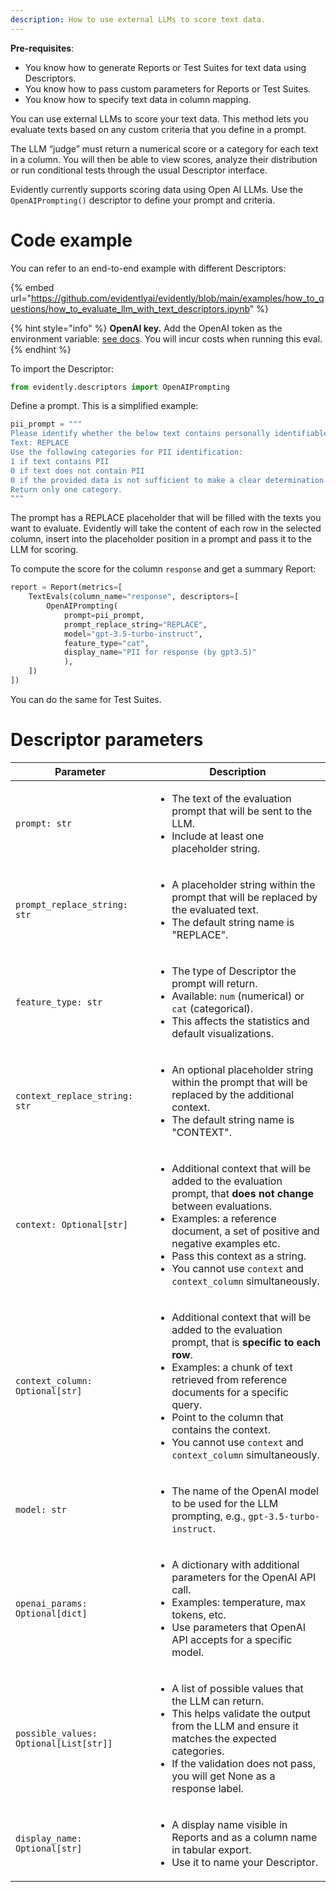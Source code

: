 ```yaml
---
description: How to use external LLMs to score text data. 
---
```

**Pre-requisites**:
* You know how to generate Reports or Test Suites for text data using Descriptors.
* You know how to pass custom parameters for Reports or Test Suites.
* You know how to specify text data in column mapping.

You can use external LLMs to score your text data. This method lets you evaluate texts based on any custom criteria that you define in a prompt.

The LLM “judge” must return a numerical score or a category for each text in a column. You will then be able to view scores, analyze their distribution or run conditional tests through the usual Descriptor interface.

Evidently currently supports scoring data using Open AI LLMs. Use the `OpenAIPrompting()` descriptor to define your prompt and criteria.

# Code example

You can refer to an end-to-end example with different Descriptors:

{% embed url="https://github.com/evidentlyai/evidently/blob/main/examples/how_to_questions/how_to_evaluate_llm_with_text_descriptors.ipynb" %}

{% hint style="info" %}
**OpenAI key.** Add the OpenAI token as the environment variable: [see docs](https://help.openai.com/en/articles/5112595-best-practices-for-api-key-safety). You will incur costs when running this eval.
{% endhint %}

To import the Descriptor:

```python
from evidently.descriptors import OpenAIPrompting
```

Define a prompt. This is a simplified example:

```python
pii_prompt = """
Please identify whether the below text contains personally identifiable information, such as name, address, date of birth, or other.
Text: REPLACE 
Use the following categories for PII identification:
1 if text contains PII
0 if text does not contain PII
0 if the provided data is not sufficient to make a clear determination
Return only one category.
"""
```
The prompt has a REPLACE placeholder that will be filled with the texts you want to evaluate. Evidently will take the content of each row in the selected column, insert into the placeholder position in a prompt and pass it to the LLM for scoring. 

To compute the score for the column `response` and get a summary Report:

```python
report = Report(metrics=[
    TextEvals(column_name="response", descriptors=[
        OpenAIPrompting(
            prompt=pii_prompt,
            prompt_replace_string="REPLACE",
            model="gpt-3.5-turbo-instruct",
            feature_type="cat",
            display_name="PII for response (by gpt3.5)"
            ),       
    ])
])
```
You can do the same for Test Suites. 

# Descriptor parameters 

| Parameter               | Description                                                                                                                                                                            |
|-------------------------|----------------------------------------------------------------------------------------------------------------------------------------------------------------------------------------|
| `prompt: str`           | <ul><li>The text of the evaluation prompt that will be sent to the LLM.</li><li>Include at least one placeholder string.</li></ul>|
| `prompt_replace_string: str` | <ul><li> A placeholder string within the prompt that will be replaced by the evaluated text. </li><li> The default string name is "REPLACE".</li></ul>|
| `feature_type: str`     | <ul><li> The type of Descriptor the prompt will return. </li><li> Available: `num` (numerical) or `cat` (categorical). </li><li> This affects the statistics and default visualizations.</li></ul>|
| `context_replace_string: str` |<ul><li> An optional placeholder string within the prompt that will be replaced by the additional context. </li><li> The default string name is "CONTEXT".</li></ul>|
| `context: Optional[str]` | <ul><li> Additional context that will be added to the evaluation prompt, that **does not change** between evaluations. </li><li> Examples: a reference document, a set of positive and negative examples etc. </li><li> Pass this context as a string. </li><li> You cannot use `context` and `context_column` simultaneously. </li></ul>|
| `context_column: Optional[str]` | <ul><li> Additional context that will be added to the evaluation prompt, that is **specific to each row**. </li><li> Examples: a chunk of text retrieved from reference documents for a specific query. </li><li>  Point to the column that contains the context. </li><li> You cannot use `context` and `context_column` simultaneously. </li></ul>|
| `model: str`            | <ul><li> The name of the OpenAI model to be used for the LLM prompting, e.g., `gpt-3.5-turbo-instruct`. </li></ul> |
| `openai_params: Optional[dict]` |  <ul><li> A dictionary with additional parameters for the OpenAI API call. </li><li> Examples: temperature, max tokens, etc. </li><li> Use parameters that OpenAI API accepts for a specific model.</li></ul> |
| `possible_values: Optional[List[str]]` | <ul><li> A list of possible values that the LLM can return.</li><li> This helps validate the output from the LLM and ensure it matches the expected categories. </li><li> If the validation does not pass, you will get None as a response label. </li></ul>|
| `display_name: Optional[str]` | <ul><li> A display name visible in Reports and as a column name in tabular export. </li><li>Use it to name your Descriptor.</li></ul>|
